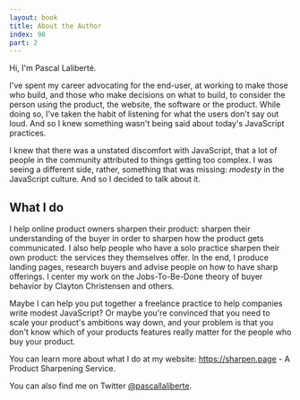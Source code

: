 ```yaml
---
layout: book
title: About the Author
index: 98
part: 2
---
```


Hi, I'm Pascal Laliberté.

I've spent my career advocating for the end-user, at working to make those who build, and those who make decisions on what to build, to consider the person using the product, the website, the software or the product. While doing so, I've taken the habit of listening for what the users don't say out loud. And so I knew something wasn't being said about today's JavaScript practices.

I knew that there was a unstated discomfort with JavaScript, that a lot of people in the community attributed to things getting too complex. I was seeing a different side, rather, something that was missing: _modesty_ in the JavaScript culture. And so I decided to talk about it.

## What I do

I help online product owners sharpen their product: sharpen their understanding of the buyer in order to sharpen how the product gets communicated. I also help people who have a solo practice sharpen their own product: the services they themselves offer. In the end, I produce landing pages, research buyers and advise people on how to have sharp offerings. I center my work on the Jobs-To-Be-Done theory of buyer behavior by Clayton Christensen and others.

Maybe I can help you put together a freelance practice to help companies write modest JavaScript? Or maybe you're convinced that you need to scale your product's ambitions way down, and your problem is that you don't know which of your products features really matter for the people who buy your product.

You can learn more about what I do at my website: https://sharpen.page - A Product Sharpening Service.

You can also find me on Twitter [@pascallaliberte][twitter].

[twitter]: https://twitter.com/pascallaliberte
